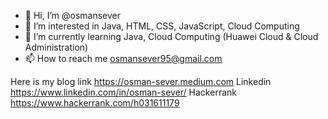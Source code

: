 - 👋 Hi, I’m @osmansever
- 👀 I’m interested in Java, HTML, CSS, JavaScript, Cloud Computing
- 🌱 I’m currently learning Java, Cloud Computing (Huawei Cloud & Cloud Administration)
- 📫 How to reach me osmansever95@gmail.com

Here is my blog link https://osman-sever.medium.com
Linkedin https://www.linkedin.com/in/osman-sever/
Hackerrank https://www.hackerrank.com/h031611179




<!---
osmansever/osmansever is a ✨ special ✨ repository because its `README.md` (this file) appears on your GitHub profile.
You can click the Preview link to take a look at your changes.
--->
